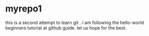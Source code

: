 # myrepo1
this is a second attempt to learn git .
i am following the hello-world beginners tutorial at github guide.
let us hope for the best.
